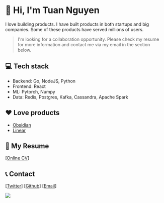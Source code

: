 #  👋 Hi, I'm Tuan Nguyen

I love building products. I have built products in both startups and big companies. Some of these products have served millions of users.

>I'm looking for a collaboration opportunity. Please check my resume for more information 
>and contact me via my email in the section below.

## 💻 Tech stack

- Backend: Go, NodeJS, Python
- Frontend: React
- ML: Pytorch, Numpy
- Data: Redis, Postgres, Kafka, Cassandra, Apache Spark

## ❤ Love products

- [Obsidian](https://obsidian.md/)
- [Linear](https://linear.app/)

## 📝 My Resume

[[Online CV](https://read.cv/tuan3w)]

## 📞 Contact

[[Twitter](https://twitter.com/tuan3w)] [[Github](https://github.com/tuan3w)] [[Email](mailto:tuannd.dev@gmail.com)]

![](https://komarev.com/ghpvc/?username=tuan3w)
